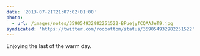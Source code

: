 ```yaml
---
date: '2013-07-21T21:07:02+01:00'
photo:
  - url: /images/notes/359054932982251522-BPuejyfCQAAJeT9.jpg
syndicated: 'https://twitter.com/roobottom/status/359054932982251522'
---
```

Enjoying the last of the warm day. 
